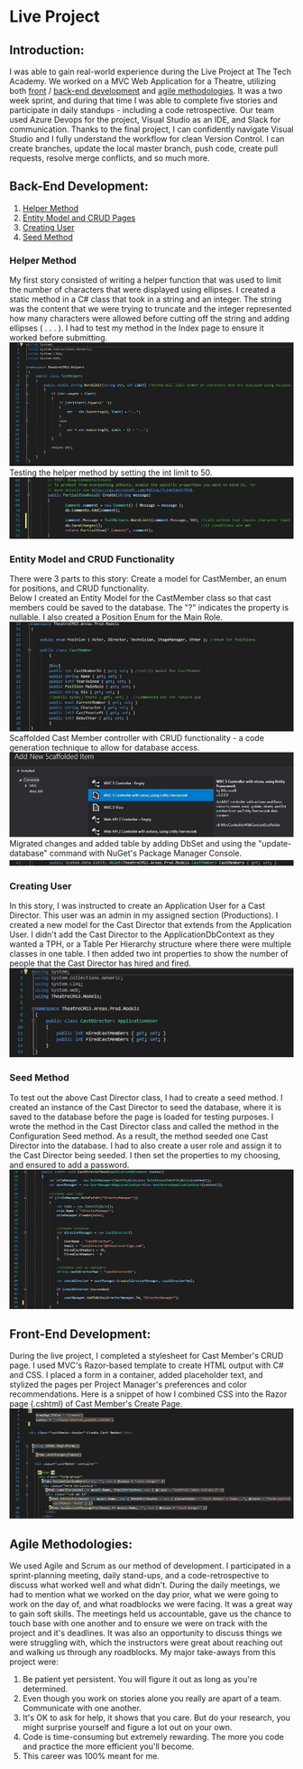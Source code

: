 # Live Project
## Introduction:
I was able to gain real-world experience during the Live Project at The Tech Academy. We worked on a MVC Web Application for a Theatre, utilizing both [front](#front-end-development) / [back-end development](#back-end-development) and [agile methodologies](#agile-methodologies). It was a two week sprint, and during that time I was able to complete five stories and participate in daily standups - including a code retrospective. Our team used Azure Devops for the project, Visual Studio as an IDE, and Slack for communication. Thanks to the final project, I can confidently navigate Visual Studio and I fully understand the workflow for clean Version Control. I can create branches, update the local master branch, push code, create pull requests, resolve merge conflicts, and so much more.
## Back-End Development:
1. [Helper Method](#helper-method)
2. [Entity Model and CRUD Pages](#entity-model-and-crud-functionality)
3. [Creating User](#creating-user)
4. [Seed Method](#seed-method)
### Helper Method
My first story consisted of writing a helper function that was used to limit the number of characters that were displayed using ellipses. I created a static method in a C# class that took in a string and an integer. The string was the content that we were trying to truncate and the integer represented how many characters were allowed before cutting off the string and adding ellipses ( . . . ). I had to test my method in the Index page to ensure it worked before submitting. 
![alt text](https://github.com/bstarika/LiveProject/blob/main/HelperMethod.jpg?raw=true)
Testing the helper method by setting the int limit to 50.
![alt text](https://github.com/bstarika/LiveProject/blob/main/TestingHelperMethod.jpg?raw=true)
### Entity Model and CRUD Functionality
There were 3 parts to this story: Create a model for CastMember, an enum for positions, and CRUD functionality. <br>
Below I created an Entity Model for the CastMember class so that cast members could be saved to the database. The "?" indicates the property is nullable. I also created a Position Enum for the Main Role.
![alt text](https://github.com/bstarika/LiveProject/blob/main/EntityModelandEnum.jpg?raw=true) <br>
Scaffolded Cast Member controller with CRUD functionality - a code generation technique to allow for database access.
![alt text](https://github.com/bstarika/LiveProject/blob/main/CRUDScaffolding.jpg?raw=true) <br>
Migrated changes and added table by adding DbSet and using the "update-database" command with NuGet's Package Manager Console.
![alt text](https://github.com/bstarika/LiveProject/blob/main/UpdateDatabase.jpg?raw=true)
### Creating User 
In this story, I was instructed to create an Application User for a Cast Director. This user was an admin in my assigned section (Productions). I created a new model for the Cast Director that extends from the Application User. I didn't add the Cast Director to the ApplicationDbContext as they wanted a TPH, or a Table Per Hierarchy structure where there were multiple classes in one table. I then added two int properties to show the number of people that the Cast Director has hired and fired.
![alt text](https://github.com/bstarika/LiveProject/blob/main/CastDirectorUser.jpg?raw=true)
### Seed Method
To test out the above Cast Director class, I had to create a seed method. I created an instance of the Cast Director to seed the database, where it is saved to the database before the page is loaded for testing purposes. I wrote the method in the Cast Director class and called the method in the Configuration Seed method. As a result, the method seeded one Cast Director into the database. I had to also create a user role and assign it to the Cast Director being seeded. I then set the properties to my choosing, and ensured to add a password. 
![alt text](https://github.com/bstarika/LiveProject/blob/main/SeedMethod.jpg?raw=true)
## Front-End Development:
During the live project, I completed a stylesheet for Cast Member's CRUD page. I used MVC's Razor-based template to create HTML output with C# and CSS. I placed a form in a container, added placeholder text, and stylized the pages per Project Manager's preferences and color recommendations. Here is a snippet of how I combined CSS into the Razor page (.cshtml) of Cast Member's Create Page. 
![alt text](https://github.com/bstarika/LiveProject/blob/main/StyleSheet.jpg?raw=true)
## Agile Methodologies:
We used Agile and Scrum as our method of development. I participated in a sprint-planning meeting, daily stand-ups, and a code-retrospective to discuss what worked well and what didn't. During the daily meetings, we had to mention what we worked on the day prior, what we were going to work on the day of, and what roadblocks we were facing. It was a great way to gain soft skills. The meetings held us accountable, gave us the chance to touch base with one another and to ensure we were on track with the project and it's deadlines. It was also an opportunity to discuss things we were struggling with, which the instructors were great about reaching out and walking us through any roadblocks. My major take-aways from this project were:
1. Be patient yet persistent. You will figure it out as long as you're determined.
2. Even though you work on stories alone you really are apart of a team. Communicate with one another.
3. It's OK to ask for help, it shows that you care. But do your research, you might surprise yourself and figure a lot out on your own.
4. Code is time-consuming but extremely rewarding. The more you code and practice the more efficient you'll become. 
5. This career was 100% meant for me. 
